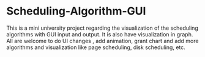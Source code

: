 # Scheduling-Algorithm-GUI
This is a mini university project regarding the visualization of the scheduling algorithms with GUI input and output. It is also have visualization in graph. All are welcome to do UI changes , add animation, grant chart and add more algorithms and visualization like page scheduling, disk scheduling, etc.
